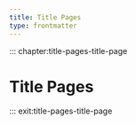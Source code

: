 ```yaml
---
title: Title Pages
type: frontmatter
---
```


::: chapter:title-pages-title-page

# Title Pages

::: exit:title-pages-title-page


